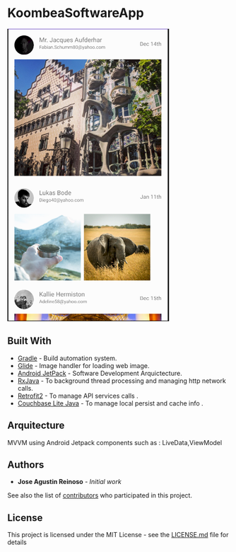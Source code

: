 # KoombeaSoftwareApp

![Test Image 1](https://github.com/jadrdc/KoombeaSoftwareApp/blob/main/Main%20Screen.PNG)


## Built With

* [Gradle](https://gradle.org/) -  Build automation system.
* [Glide](https://github.com/bumptech/glide) - Image handler for loading web image.
* [Android JetPack](https://developer.android.com/jetpack/) - Software Development Arquictecture.
* [RxJava](https://github.com/ReactiveX/RxJava) - To background thread processing and managing http network calls.
* [Retrofit2](https://square.github.io/retrofit/) - To manage API services calls .
* [Couchbase Lite Java](https://docs.couchbase.com/couchbase-lite/2.7/introduction.html) - To manage local persist and cache info .

## Arquitecture

  MVVM using Android Jetpack components such as : LiveData,ViewModel

## Authors

* **Jose Agustin Reinoso** - *Initial work*

See also the list of [contributors](https://github.com/your/project/contributors) who participated in this project.

## License

This project is licensed under the MIT License - see the [LICENSE.md](LICENSE.md) file for details
